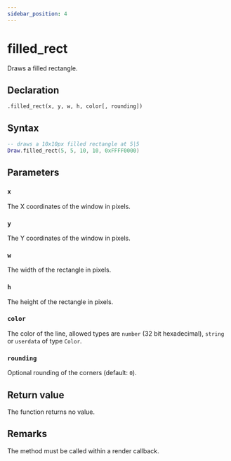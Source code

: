 ```yaml
---
sidebar_position: 4
---
```


# filled_rect

Draws a filled rectangle.

## Declaration

`.filled_rect(x, y, w, h, color[, rounding])`

## Syntax

```lua
-- draws a 10x10px filled rectangle at 5|5
Draw.filled_rect(5, 5, 10, 10, 0xFFFF0000)
```

## Parameters

### `x`

The X coordinates of the window in pixels.

### `y`

The Y coordinates of the window in pixels.

### `w`

The width of the rectangle in pixels.

### `h`

The height of the rectangle in pixels.

### `color`

The color of the line, allowed types are `number` (32 bit hexadecimal), `string` or `userdata` of type `Color`.

### `rounding`

Optional rounding of the corners (default: `0`).

## Return value

The function returns no value.

## Remarks

The method must be called within a render callback.
